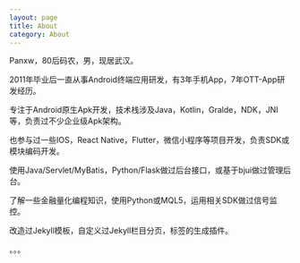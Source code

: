```yaml
---
layout: page
title: About
category: About
---
```

Panxw，80后码农，男，现居武汉。  

2011年毕业后一直从事Android终端应用研发，有3年手机App，7年OTT-App研发经历。  

专注于Android原生Apk开发，技术栈涉及Java，Kotlin，Gralde，NDK，JNI等，负责过不少企业级Apk架构。  

也参与过一些IOS，React Native，Flutter，微信小程序等项目开发，负责SDK或模块编码开发。  

使用Java/Servlet/MyBatis，Python/Flask做过后台接口，或基于bjui做过管理后台。  

了解一些金融量化编程知识，使用Python或MQL5，运用相关SDK做过信号监控。  

改造过Jekyll模板，自定义过Jekyll栏目分页，标签的生成插件。  

。。。

